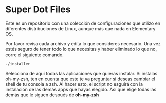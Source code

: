 # Super Dot Files

Este es un repositorio con una colección de configuraciones que utilizo en diferentes distribuciones de Linux, aunque más que nada en Elementary OS.

Por favor revisa cada archivo y edita lo que consideres necesario. Una vez estés seguro de tener todo lo que necesitas y haber eliminado lo que no, corre el siguiente comando.

```bash
./installer
```

Selecciona de aquí todas las aplicaciones que quieras instalar. Si instalas oh-my-zsh, ten en cuenta que este te va preguntar si deseas cambiar el shell de tu consola a zsh. Al hacer esto, el script no esguirá con la instalación de las demás apps que hayas elegido. Así que elige todas las demás que le siguen después de **oh-my-zsh**
